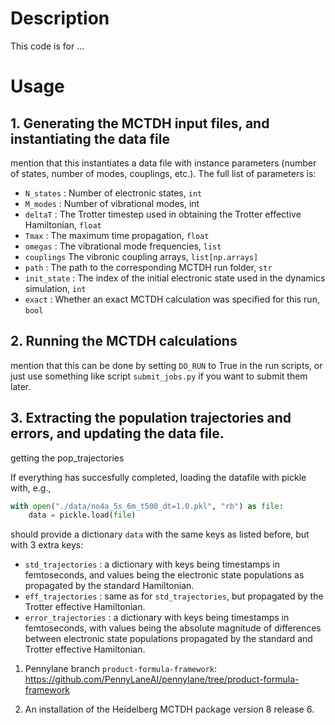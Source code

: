 
# Description  

This code is for ...

# Usage 

## 1. Generating the MCTDH input files, and instantiating the data file

mention that this instantiates a data file with instance parameters (number of states, number of modes, couplings, etc.). The full list of parameters is:

- `N_states` : Number of electronic states, `int` 
- `M_modes` : Number of vibrational modes, int 
- `deltaT` : The Trotter timestep used in obtaining the Trotter effective Hamiltonian, `float`
- `Tmax` :  The maximum time propagation, `float` 
- `omegas` : The vibrational mode frequencies, `list`
- `couplings` The vibronic coupling arrays, `list[np.arrays]` 
- `path` : The path to the corresponding MCTDH run folder, `str` 
- `init_state` : The index of the initial electronic state used in the dynamics simulation, `int` 
- `exact` : Whether an exact MCTDH calculation was specified for this run, `bool`

## 2. Running the MCTDH calculations 

mention that this can be done by setting `DO_RUN` to True in the run scripts, or just use something like script `submit_jobs.py`  if you want to submit them later.

## 3. Extracting the population trajectories and errors, and updating the data file. 

getting the pop_trajectories 


If everything has succesfully completed, loading the datafile with pickle with, e.g.,

```python
with open("./data/no4a_5s_6m_t500_dt=1.0.pkl", "rb") as file:
    data = pickle.load(file)
```

should provide a dictionary `data` with the same keys as listed before, but with 3 extra keys:

- `std_trajectories` : a dictionary with keys being timestamps in femtoseconds, and values being the electronic state populations as propagated by the standard Hamiltonian.
- `eff_trajectories` : same as for `std_trajectories`, but propagated by the Trotter effective Hamiltonian.
- `error_trajectories` : a dictionary with keys being timestamps in femtoseconds, with values being the absolute magnitude of differences between electronic state populations propagated by the standard and Trotter effective Hamiltonian.

1) Pennylane branch `product-formula-framework`: https://github.com/PennyLaneAI/pennylane/tree/product-formula-framework

2) An installation of the Heidelberg MCTDH package version 8 release 6. 